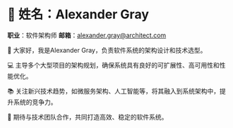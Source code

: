 # 👤 姓名：Alexander Gray
**职业**：软件架构师
**邮箱**：alexander.gray@architect.com

👋 大家好，我是Alexander Gray，负责软件系统的架构设计和技术选型。

💻 主导多个大型项目的架构规划，确保系统具有良好的可扩展性、高可用性和性能优化。

📚 关注新兴技术趋势，如微服务架构、人工智能等，将其融入到系统架构中，提升系统的竞争力。

🤝 期待与技术团队合作，共同打造高效、稳定的软件系统。
